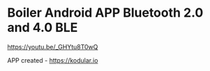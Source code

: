 # Boiler Android APP Bluetooth 2.0 and 4.0 BLE
https://youtu.be/_GHYtu8T0wQ

APP created - https://kodular.io
